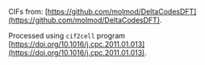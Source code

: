 CIFs from: [https://github.com/molmod/DeltaCodesDFT](https://github.com/molmod/DeltaCodesDFT).

Processed using `cif2cell` program
[https://doi.org/10.1016/j.cpc.2011.01.013](https://doi.org/10.1016/j.cpc.2011.01.013).